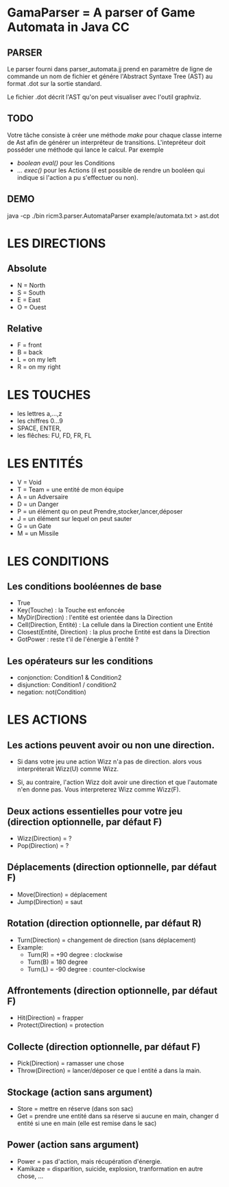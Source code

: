 # GamaParser = A parser of Game Automata in Java CC

## PARSER
Le parser fourni dans parser_automata.jj prend en paramètre de ligne de commande un nom de fichier et génére l'Abstract Syntaxe Tree (AST) au format .dot sur la sortie standard.


Le fichier .dot décrit l'AST qu'on peut visualiser avec l'outil graphviz.

## TODO

Votre tâche consiste à créer une méthode *make* pour chaque classe interne de Ast
afin de générer un interpréteur de transitions. L'intepréteur doit posséder une méthode qui lance le calcul. Par exemple
- *boolean eval()* pour les Conditions
- *... exec()* pour les Actions (il est possible de rendre un booléen qui indique si l'action a pu s'effectuer ou non).


## DEMO
java -cp ./bin ricm3.parser.AutomataParser example/automata.txt > ast.dot

# LES DIRECTIONS

## Absolute
- N = North
- S = South
- E = East
- O = Ouest

## Relative
- F = front
- B = back
- L = on my left
- R = on my right


# LES TOUCHES
- les lettres a,...,z
- les chiffres 0...9
- SPACE, ENTER,
- les flêches: FU, FD, FR, FL


# LES ENTITÉS

- V = Void
- T = Team = une entité de mon équipe
- A = un Adversaire
- D = un Danger
- P = un élément qu on peut Prendre,stocker,lancer,déposer
- J = un élément sur lequel on peut sauter
- G = un Gate
- M = un Missile

# LES CONDITIONS

## Les conditions booléennes de base
-  True
-  Key(Touche) : la Touche est enfoncée
-  MyDir(Direction) : l'entité est orientée dans la Direction
-  Cell(Direction, Entité) : La cellule dans la Direction contient une Entité
-  Closest(Entité, Direction) : la plus proche Entité est dans la Direction
-  GotPower : reste t'il de l'énergie à l'entité ?

## Les opérateurs sur les conditions
- conjonction: Condition1 & Condition2
- disjunction: Condition1 / condition2
- negation:  not(Condition)


# LES ACTIONS

## Les actions peuvent avoir ou non une direction.

- Si dans votre jeu une action Wizz n'a pas de direction.
alors vous interpréterait Wizz(U) comme Wizz.

- Si, au contraire, l'action Wizz doit avoir une direction
et que l'automate n'en donne pas. Vous interpreterez Wizz comme Wizz(F).

## Deux actions essentielles pour votre jeu (direction optionnelle, par défaut F)
-  Wizz(Direction) = ?
-  Pop(Direction)  = ?

## Déplacements (direction optionnelle, par défaut F)
-  Move(Direction) = déplacement
-  Jump(Direction) = saut

## Rotation (direction optionnelle, par défaut R)
- Turn(Direction) = changement de direction (sans déplacement)
- Example:
    - Turn(R) = +90 degree : clockwise
    - Turn(B) = 180 degree
    - Turn(L) = -90 degree : counter-clockwise

## Affrontements (direction optionnelle, par défaut F)
-  Hit(Direction) = frapper
-  Protect(Direction) = protection

## Collecte (direction optionnelle, par défaut F)
-  Pick(Direction) = ramasser une chose
-  Throw(Direction) = lancer/déposer ce que l entité a dans la main.

## Stockage (action sans argument)
-  Store = mettre en réserve (dans son sac)
-  Get   = prendre une entité dans sa réserve si aucune en main,
        changer d entité si une en main (elle est remise dans le sac)

## Power (action sans argument)
-  Power = pas d'action, mais récupération d'énergie.
-  Kamikaze   =  disparition, suicide, explosion, tranformation en autre chose, ...
